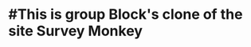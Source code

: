 #This is group Block's clone of the site Survey Monkey
======================================================
